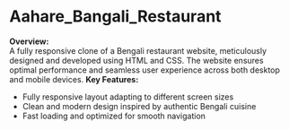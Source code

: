# Aahare_Bangali_Restaurant
**Overview:**  
A fully responsive clone of a Bengali restaurant website, meticulously designed and developed using HTML and CSS. The website ensures optimal performance and seamless user experience across both desktop and mobile devices.
**Key Features:**  
- Fully responsive layout adapting to different screen sizes  
- Clean and modern design inspired by authentic Bengali cuisine  
- Fast loading and optimized for smooth navigation  
